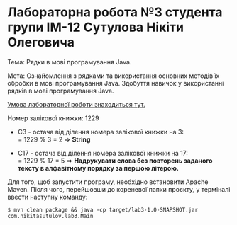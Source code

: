 # Лабораторна робота №3 студента групи ІМ-12 Сутулова Нікіти Олеговича

Тема:
Рядки в мові програмування Java.

Мета:
Ознайомлення з рядками та використання основних методів їх обробки
в мові програмування Java. Здобуття навичок у використанні рядків в
мові програмування Java.

[Умова лабораторної роботи знаходиться тут.](https://asdjonok.github.io/OOP-SITE/)

Номер залікової книжки: 1229
- С3 - остача від ділення номера залікової книжки на 3:   
  = 1229 % 3 = 2 => **String**

- С17 - остача від ділення номера залікової книжки на 17:  
  = 1229 % 17 = 5 => **Надрукувати слова без повторень заданого тексту в алфавітному порядку за першою літерою.**

Для того, щоб запустити програму, необхідно встановити Apache Maven. Після чого, перейшовши до кореневої папки проєкту, у терміналі ввести наступну команду:
```shell
$ mvn clean package && java -cp target/lab3-1.0-SNAPSHOT.jar com.nikitasutulov.lab3.Main 
```